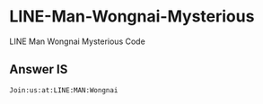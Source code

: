 # LINE-Man-Wongnai-Mysterious
LINE Man Wongnai Mysterious Code


## Answer IS
```
Join:us:at:LINE:MAN:Wongnai
```